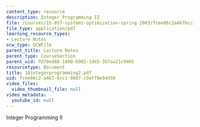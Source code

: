 ```yaml
---
content_type: resource
description: Integer Programming II
file: /courses/15-057-systems-optimization-spring-2003/fcee86c2a4676cc19807c9aff9e9d450_10integerprogramming2.pdf
file_type: application/pdf
learning_resource_types:
- Lecture Notes
ocw_type: OCWFile
parent_title: Lecture Notes
parent_type: CourseSection
parent_uid: 7d70ed88-1800-6902-1de5-3b7aa21c9465
resourcetype: Document
title: 10integerprogramming2.pdf
uid: fcee86c2-a467-6cc1-9807-c9aff9e9d450
video_files:
  video_thumbnail_file: null
video_metadata:
  youtube_id: null
---
```

Integer Programming II

